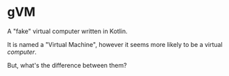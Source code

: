 # gVM
A "fake" virtual computer written in Kotlin.

It is named a "Virtual Machine", however it seems more likely to be a virtual *computer*.

But, what's the difference between them?